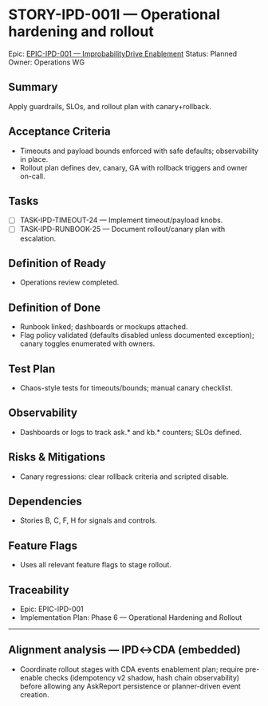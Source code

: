 # STORY-IPD-001I — Operational hardening and rollout

Epic: [EPIC-IPD-001 — ImprobabilityDrive Enablement](/docs/implementation/epics/EPIC-IPD-001-improbability-drive.md)
Status: Planned
Owner: Operations WG

## Summary
Apply guardrails, SLOs, and rollout plan with canary+rollback.

## Acceptance Criteria
- Timeouts and payload bounds enforced with safe defaults; observability in place.
- Rollout plan defines dev, canary, GA with rollback triggers and owner on-call.

## Tasks
- [ ] TASK-IPD-TIMEOUT-24 — Implement timeout/payload knobs.
- [ ] TASK-IPD-RUNBOOK-25 — Document rollout/canary plan with escalation.

## Definition of Ready
- Operations review completed.

## Definition of Done
- Runbook linked; dashboards or mockups attached.
 - Flag policy validated (defaults disabled unless documented exception); canary toggles enumerated with owners.

## Test Plan
- Chaos-style tests for timeouts/bounds; manual canary checklist.

## Observability
- Dashboards or logs to track ask.* and kb.* counters; SLOs defined.

## Risks & Mitigations
- Canary regressions: clear rollback criteria and scripted disable.

## Dependencies
- Stories B, C, F, H for signals and controls.

## Feature Flags
- Uses all relevant feature flags to stage rollout.

## Traceability
- Epic: EPIC-IPD-001
- Implementation Plan: Phase 6 — Operational Hardening and Rollout

---

## Alignment analysis — IPD↔CDA (embedded)

- Coordinate rollout stages with CDA events enablement plan; require pre-enable checks (idempotency v2 shadow, hash chain observability) before allowing any AskReport persistence or planner-driven event creation.
